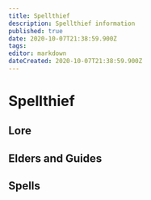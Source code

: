 ```yaml
---
title: Spellthief
description: Spellthief information
published: true
date: 2020-10-07T21:38:59.900Z
tags: 
editor: markdown
dateCreated: 2020-10-07T21:38:59.900Z
---
```


# Spellthief
  ## Lore
  ## Elders and Guides
  ## Spells
  